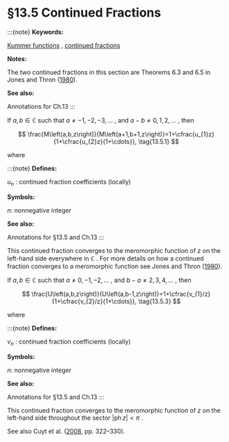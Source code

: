 # §13.5 Continued Fractions

:::{note}
**Keywords:**

[Kummer functions](http://dlmf.nist.gov/search/search?q=Kummer%20functions) , [continued fractions](http://dlmf.nist.gov/search/search?q=continued%20fractions)

**Notes:**

The two continued fractions in this section are Theorems 6.3 and 6.5 in Jones and Thron ([1980](./bib/J.html#bib1182 "Continued Fractions: Analytic Theory and Applications")).

**See also:**

Annotations for Ch.13
:::

If $a,b\in\mathbb{C}$ such that $a\neq-1,-2,-3,\dots$ , and $a-b\neq 0,1,2,\dots$ , then


<a id="E1"></a>
$$
\frac{M\left(a,b,z\right)}{M\left(a+1,b+1,z\right)}=1+\cfrac{u_{1}z}{1+\cfrac{u_{2}z}{1+\cdots}}, \tag{13.5.1}
$$

where

:::{note}
**Defines:**

$u_{n}$ : continued fraction coefficients (locally)

**Symbols:**

$n$: nonnegative integer

**See also:**

Annotations for §13.5 and Ch.13
:::

This continued fraction converges to the meromorphic function of $z$ on the left-hand side everywhere in $\mathbb{C}$ . For more details on how a continued fraction converges to a meromorphic function see Jones and Thron ([1980](./bib/J.html#bib1182 "Continued Fractions: Analytic Theory and Applications")).

If $a,b\in\mathbb{C}$ such that $a\neq 0,-1,-2,\dots$ , and $b-a\neq 2,3,4,\dots$ , then


<a id="E3"></a>
$$
\frac{U\left(a,b,z\right)}{U\left(a,b-1,z\right)}=1+\cfrac{v_{1}/z}{1+\cfrac{v_{2}/z}{1+\cdots}}, \tag{13.5.3}
$$

where

:::{note}
**Defines:**

$v_{n}$ : continued fraction coefficients (locally)

**Symbols:**

$n$: nonnegative integer

**See also:**

Annotations for §13.5 and Ch.13
:::

This continued fraction converges to the meromorphic function of $z$ on the left-hand side throughout the sector $|\operatorname{ph}{z}|<\pi$ .

See also Cuyt et al. ([2008](./bib/C.html#bib608 "Handbook of Continued Fractions for Special Functions"), pp. 322–330).
